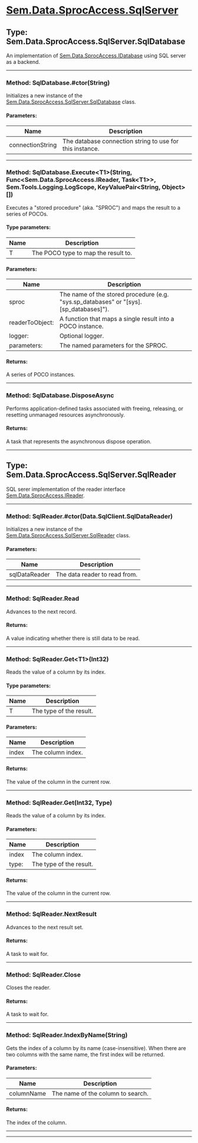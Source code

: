 # [Sem.Data.SprocAccess.SqlServer](#Sem.Data.SprocAccess.SqlServer)

## Type: Sem.Data.SprocAccess.SqlServer.SqlDatabase

 An implementation of [Sem.Data.SprocAccess.IDatabase](Sem.Data.SprocAccess.md#type-semdatasprocaccessidatabase) using SQL server as a backend. 



---
### Method: SqlDatabase.#ctor(String)

 Initializes a new instance of the [Sem.Data.SprocAccess.SqlServer.SqlDatabase](Sem.Data.SprocAccess.SqlServer.md#type-semdatasprocaccesssqlserversqldatabase) class. 

#### Parameters:
|Name | Description |
|-----|------|
|connectionString|The database connection string to use for this instance.|


---
### Method: SqlDatabase.Execute\<T1>(String, Func\<Sem.Data.SprocAccess.IReader, Task\<T1>>, Sem.Tools.Logging.LogScope, KeyValuePair\<String, Object>[])

 Executes a "stored procedure" (aka. "SPROC") and maps the result to a series of POCOs. 

#### Type parameters:
|Name | Description |
|-----|------|
|T|The POCO type to map the result to.|
#### Parameters:
|Name | Description |
|-----|------|
|sproc|The name of the stored procedure (e.g. "sys.sp_databases" or "[sys].[sp_databases]").|
|readerToObject: |A function that maps a single result into a POCO instance.|
|logger: |Optional logger.|
|parameters: |The named parameters for the SPROC.|

#### Returns:
A series of POCO instances.



---
### Method: SqlDatabase.DisposeAsync

Performs application-defined tasks associated with freeing, releasing, or resetting unmanaged resources asynchronously.


#### Returns:
A task that represents the asynchronous dispose operation.



---
## Type: Sem.Data.SprocAccess.SqlServer.SqlReader

 SQL serer implementation of the reader interface [Sem.Data.SprocAccess.IReader](Sem.Data.SprocAccess.md#type-semdatasprocaccessireader). 



---
### Method: SqlReader.#ctor(Data.SqlClient.SqlDataReader)

 Initializes a new instance of the [Sem.Data.SprocAccess.SqlServer.SqlReader](Sem.Data.SprocAccess.SqlServer.md#type-semdatasprocaccesssqlserversqlreader) class. 

#### Parameters:
|Name | Description |
|-----|------|
|sqlDataReader|The data reader to read from.|


---
### Method: SqlReader.Read

 Advances to the next record. 


#### Returns:
A value indicating whether there is still data to be read.



---
### Method: SqlReader.Get\<T1>(Int32)

 Reads the value of a column by its index. 

#### Type parameters:
|Name | Description |
|-----|------|
|T|The type of the result.|
#### Parameters:
|Name | Description |
|-----|------|
|index|The column index.|

#### Returns:
The value of the column in the current row.



---
### Method: SqlReader.Get(Int32, Type)

 Reads the value of a column by its index. 

#### Parameters:
|Name | Description |
|-----|------|
|index|The column index.|
|type: |The type of the result.|

#### Returns:
The value of the column in the current row.



---
### Method: SqlReader.NextResult

 Advances to the next result set. 


#### Returns:
A task to wait for.



---
### Method: SqlReader.Close

 Closes the reader. 


#### Returns:
A task to wait for.



---
### Method: SqlReader.IndexByName(String)

 Gets the index of a column by its name (case-insensitive). When there are two columns with the same name, the first index will be returned. 

#### Parameters:
|Name | Description |
|-----|------|
|columnName|The name of the column to search.|

#### Returns:
The index of the column.



---


---
